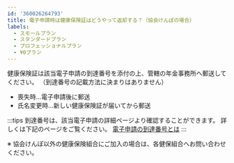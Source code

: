 ```yaml
---
id: '360026264793'
title: 電子申請時は健康保険証はどうやって返却する？（協会けんぽの場合）
labels:
  - スモールプラン
  - スタンダードプラン
  - プロフェッショナルプラン
  - ¥0プラン
---
```

健康保険証は該当電子申請の到達番号を添付の上、管轄の年金事務所へ郵送してください。
（到達番号の記載方法に決まりはありません）

- 喪失時…電子申請後に郵送
- 氏名変更時…新しい健康保険証が届いてから郵送

:::tips
到達番号は、該当電子申請の詳細ページより確認することができます。
詳しくは下記のページをご覧ください。
[電子申請の到達番号とは](https://knowledge.smarthr.jp/hc/ja/articles/360026105834)
:::

※ 協会けんぽ以外の健康保険組合にご加入の場合は、各健保組合へお問い合わせください。

